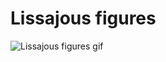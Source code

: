 # Lissajous figures

![Lissajous figures gif](github.com/Miheel/Lissajous-figures/blob/master/Lissajous_figures.gif)
